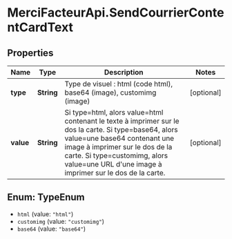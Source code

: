 # MerciFacteurApi.SendCourrierContentCardText

## Properties
Name | Type | Description | Notes
------------ | ------------- | ------------- | -------------
**type** | **String** | Type de visuel : html (code html), base64 (image), customimg (image) | [optional] 
**value** | **String** | Si type&#x3D;html, alors value&#x3D;html contenant le texte à imprimer sur le dos la carte. Si type&#x3D;base64, alors value&#x3D;une base64 contenant une image à imprimer sur le dos de la carte. Si type&#x3D;customimg, alors value&#x3D;une URL d&#x27;une image à imprimer sur le dos de la carte. | [optional] 

<a name="TypeEnum"></a>
## Enum: TypeEnum

* `html` (value: `"html"`)
* `customimg` (value: `"customimg"`)
* `base64` (value: `"base64"`)

